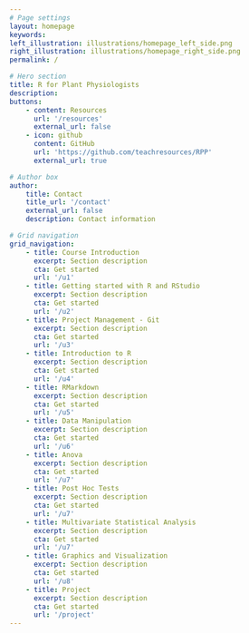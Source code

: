 ```yaml
---
# Page settings
layout: homepage
keywords:
left_illustration: illustrations/homepage_left_side.png
right_illustration: illustrations/homepage_right_side.png
permalink: /

# Hero section
title: R for Plant Physiologists
description: 
buttons:
    - content: Resources
      url: '/resources'
      external_url: false
    - icon: github
      content: GitHub
      url: 'https://github.com/teachresources/RPP'
      external_url: true

# Author box
author:
    title: Contact
    title_url: '/contact'
    external_url: false
    description: Contact information 

# Grid navigation
grid_navigation:
    - title: Course Introduction
      excerpt: Section description
      cta: Get started
      url: '/u1'
    - title: Getting started with R and RStudio 
      excerpt: Section description
      cta: Get started
      url: '/u2'
    - title: Project Management - Git
      excerpt: Section description
      cta: Get started
      url: '/u3'
    - title: Introduction to R
      excerpt: Section description
      cta: Get started
      url: '/u4'
    - title: RMarkdown
      excerpt: Section description
      cta: Get started
      url: '/u5'
    - title: Data Manipulation
      excerpt: Section description
      cta: Get started
      url: '/u6'
    - title: Anova
      excerpt: Section description
      cta: Get started
      url: '/u7'
    - title: Post Hoc Tests
      excerpt: Section description
      cta: Get started
      url: '/u7'
    - title: Multivariate Statistical Analysis 
      excerpt: Section description
      cta: Get started
      url: '/u7'
    - title: Graphics and Visualization
      excerpt: Section description
      cta: Get started
      url: '/u8'
    - title: Project
      excerpt: Section description
      cta: Get started
      url: '/project'
---
```


